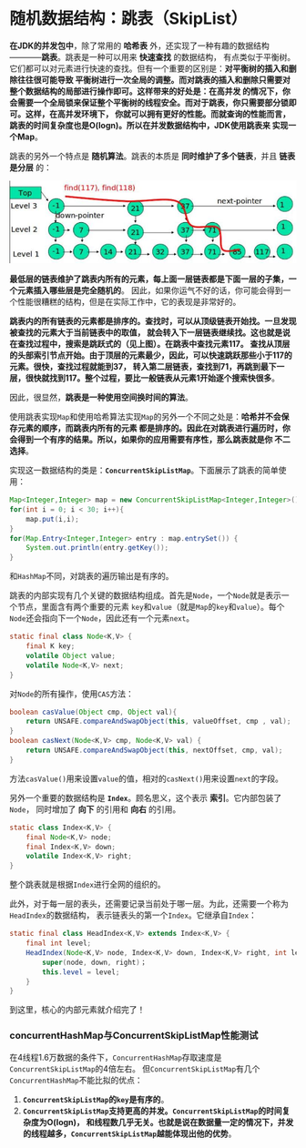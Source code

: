 随机数据结构：跳表（SkipList）
==============================================================
**在JDK的并发包中**，除了常用的 **哈希表** 外，还实现了一种有趣的数据结构————**跳表**。跳表是一种可以用来 **快速查找** 的数据结构，
有点类似于平衡树。它们都可以对元素进行快速的查找。但有一个重要的区别是：**对平衡树的插入和删除往往很可能导致
平衡树进行一次全局的调整。而对跳表的插入和删除只需要对整个数据结构的局部进行操作即可。这样带来的好处是：在高并发
的情况下，你会需要一个全局锁来保证整个平衡树的线程安全。而对于跳表，你只需要部分锁即可。这样，在高并发环境下，
你就可以拥有更好的性能。而就查询的性能而言，跳表的时间复杂度也是O(logn)。所以在并发数据结构中，JDK使用跳表来
实现一个Map**。

跳表的另外一个特点是 **随机算法**。跳表的本质是 **同时维护了多个链表**，并且 **链表是分层** 的：

![跳表](img/跳表1.jpeg)

**最低层的链表维护了跳表内所有的元素，每上面一层链表都是下面一层的子集，一个元素插入哪些层是完全随机的**。
因此，如果你运气不好的话，你可能会得到一个性能很糟糕的结构，但是在实际工作中，它的表现是非常好的。

**跳表内的所有链表的元素都是排序的。查找时，可以从顶级链表开始找。一旦发现被查找的元素大于当前链表中的取值，
就会转入下一层链表继续找。这也就是说在查找过程中，搜索是跳跃式的（见上图）。在跳表中查找元素117。
查找从顶层的头部索引节点开始。由于顶层的元素最少，因此，可以快速跳跃那些小于117的元素。很快，查找过程就能到37，
转入第二层链表，查找到71，再跳到最下一层，很快就找到117。整个过程，要比一般链表从元素1开始逐个搜索快很多**。

因此，很显然，**跳表是一种使用空间换时间的算法**。

使用跳表实现`Map`和使用哈希算法实现`Map`的另外一个不同之处是：**哈希并不会保存元素的顺序，而跳表内所有的元素
都是排序的。因此在对跳表进行遍历时，你会得到一个有序的结果。所以，如果你的应用需要有序性，那么跳表就是你
不二选择**。

实现这一数据结构的类是：**`ConcurrentSkipListMap`**。下面展示了跳表的简单使用：
```java
Map<Integer,Integer> map = new ConcurrentSkipListMap<Integer,Integer>();
for(int i = 0; i < 30; i++){
    map.put(i,i);
}
for(Map.Entry<Integer,Integer> entry : map.entrySet()) {
    System.out.println(entry.getKey());
}
```
和`HashMap`不同，对跳表的遍历输出是有序的。

跳表的内部实现有几个关键的数据结构组成。首先是`Node`，一个`Node`就是表示一个节点，里面含有两个重要的元素
`key`和`value`（就是`Map`的`key`和`value`）。每个`Node`还会指向下一个`Node`，因此还有一个元素`next`。
```java
static final class Node<K,V> {
    final K key;
    volatile Object value;
    volatile Node<K,V> next;
}
```
对`Node`的所有操作，使用`CAS`方法：
```java
boolean casValue(Object cmp, Object val){
    return UNSAFE.compareAndSwapObject(this, valueOffset, cmp , val);
}
boolean casNext(Node<K,V> cmp, Node<K,V> val) {
    return UNSAFE.compareAndSwapObject(this, nextOffset, cmp, val);
}
```
方法`casValue()`用来设置`value`的值，相对的`casNext()`用来设置`next`的字段。

另外一个重要的数据结构是  **`Index`**。顾名思义，这个表示 **索引**。它内部包装了`Node`，
同时增加了 **向下** 的引用和 **向右** 的引用。
```java
static class Index<K,V> {
    final Node<K,V> node;
    final Index<K,V> down;
    volatile Index<K,V> right;
}
```
整个跳表就是根据`Index`进行全网的组织的。

此外，对于每一层的表头，还需要记录当前处于哪一层。为此，还需要一个称为`HeadIndex`的数据结构，
表示链表头的第一个`Index`。它继承自`Index`：
```java
static final class HeadIndex<K,V> extends Index<K,V> {
    final int level;
    HeadIndex(Node<K,V> node, Index<K,V> down, Index<K,V> right, int level) {
        super(node, down, right)；
        this.level = level;
    }
}
```
到这里，核心的内部元素就介绍完了！

### concurrentHashMap与ConcurrentSkipListMap性能测试
在4线程1.6万数据的条件下，`ConcurrentHashMap`存取速度是`ConcurrentSkipListMap`的4倍左右。
但`ConcurrentSkipListMap`有几个`ConcurrentHashMap`不能比拟的优点：

1. **`ConcurrentSkipListMap`的`key`是有序的**。
2. **`ConcurrentSkipListMap`支持更高的并发。`ConcurrentSkipListMap`的时间复杂度为O(logn)，
和线程数几乎无关。也就是说在数据量一定的情况下，并发的线程越多，`ConcurrentSkipListMap`越能体现出他的优势**。
